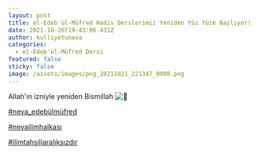 ```yaml
---
layout: post
title: el-Edeb'ül-Müfred Hadis Derslerimiz Yeniden Yüz Yüze Başlıyor!
date: 2021-10-26T19:43:06.431Z
author: kulliyetuneva
categories:
  - el-Edeb'ül-Müfred Dersi
featured: false
sticky: false
image: /assets/images/png_20211021_221347_0000.png
---
```

<!--StartFragment-->

Allah'ın izniyle yeniden Bismillah ![🌿](https://www.facebook.com/images/emoji.php/v9/t1e/1/16/1f33f.png)

[\#neva_edebülmüfred](https://www.facebook.com/hashtag/neva_edeb%C3%BClm%C3%BCfred?__eep__=6&__cft__[0]=AZVptFIYqseaS8iOzaO_j-SwqM-DIYocuEvJ_ROZo5wwZseKmmSI_c7onD-54DVcCsSaZwt2Ib5CMqX5qmHTqR175oqGub9Qab1fzEklCR4jBc749XjJpjhskVd-i316oew&__tn__=*NK-R)

[\#nevailimhalkası](https://www.facebook.com/hashtag/nevailimhalkas%C4%B1?__eep__=6&__cft__[0]=AZVptFIYqseaS8iOzaO_j-SwqM-DIYocuEvJ_ROZo5wwZseKmmSI_c7onD-54DVcCsSaZwt2Ib5CMqX5qmHTqR175oqGub9Qab1fzEklCR4jBc749XjJpjhskVd-i316oew&__tn__=*NK-R)

[\#ilimtahsiliaralıksızdır](https://www.facebook.com/hashtag/ilimtahsiliaral%C4%B1ks%C4%B1zd%C4%B1r?__eep__=6&__cft__[0]=AZVptFIYqseaS8iOzaO_j-SwqM-DIYocuEvJ_ROZo5wwZseKmmSI_c7onD-54DVcCsSaZwt2Ib5CMqX5qmHTqR175oqGub9Qab1fzEklCR4jBc749XjJpjhskVd-i316oew&__tn__=*NK-R)

<!--EndFragment-->